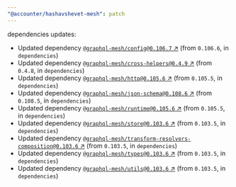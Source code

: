 ```yaml
---
"@accounter/hashavshevet-mesh": patch
---
```

dependencies updates:
  - Updated dependency [`@graphql-mesh/config@0.106.7` ↗︎](https://www.npmjs.com/package/@graphql-mesh/config/v/0.106.7) (from `0.106.6`, in `dependencies`)
  - Updated dependency [`@graphql-mesh/cross-helpers@0.4.9` ↗︎](https://www.npmjs.com/package/@graphql-mesh/cross-helpers/v/0.4.9) (from `0.4.8`, in `dependencies`)
  - Updated dependency [`@graphql-mesh/http@0.105.6` ↗︎](https://www.npmjs.com/package/@graphql-mesh/http/v/0.105.6) (from `0.105.5`, in `dependencies`)
  - Updated dependency [`@graphql-mesh/json-schema@0.108.6` ↗︎](https://www.npmjs.com/package/@graphql-mesh/json-schema/v/0.108.6) (from `0.108.5`, in `dependencies`)
  - Updated dependency [`@graphql-mesh/runtime@0.105.6` ↗︎](https://www.npmjs.com/package/@graphql-mesh/runtime/v/0.105.6) (from `0.105.5`, in `dependencies`)
  - Updated dependency [`@graphql-mesh/store@0.103.6` ↗︎](https://www.npmjs.com/package/@graphql-mesh/store/v/0.103.6) (from `0.103.5`, in `dependencies`)
  - Updated dependency [`@graphql-mesh/transform-resolvers-composition@0.103.6` ↗︎](https://www.npmjs.com/package/@graphql-mesh/transform-resolvers-composition/v/0.103.6) (from `0.103.5`, in `dependencies`)
  - Updated dependency [`@graphql-mesh/types@0.103.6` ↗︎](https://www.npmjs.com/package/@graphql-mesh/types/v/0.103.6) (from `0.103.5`, in `dependencies`)
  - Updated dependency [`@graphql-mesh/utils@0.103.6` ↗︎](https://www.npmjs.com/package/@graphql-mesh/utils/v/0.103.6) (from `0.103.5`, in `dependencies`)
